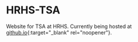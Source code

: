 # HRHS-TSA
Website for TSA at HRHS. Currently being hosted at [github.io](http://nerd8622.github.io/HRHS-TSA/){:target="_blank" rel="noopener"}.
